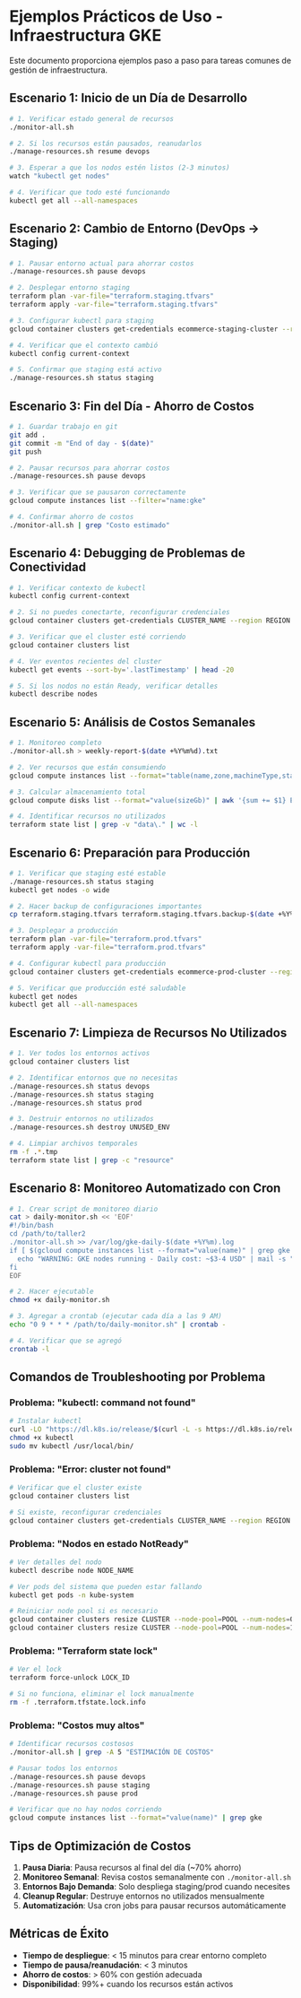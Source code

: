 # Ejemplos Prácticos de Uso - Infraestructura GKE

Este documento proporciona ejemplos paso a paso para tareas comunes de gestión de infraestructura.

## Escenario 1: Inicio de un Día de Desarrollo

```bash
# 1. Verificar estado general de recursos
./monitor-all.sh

# 2. Si los recursos están pausados, reanudarlos
./manage-resources.sh resume devops

# 3. Esperar a que los nodos estén listos (2-3 minutos)
watch "kubectl get nodes"

# 4. Verificar que todo esté funcionando
kubectl get all --all-namespaces
```

## Escenario 2: Cambio de Entorno (DevOps → Staging)

```bash
# 1. Pausar entorno actual para ahorrar costos
./manage-resources.sh pause devops

# 2. Desplegar entorno staging
terraform plan -var-file="terraform.staging.tfvars"
terraform apply -var-file="terraform.staging.tfvars"

# 3. Configurar kubectl para staging
gcloud container clusters get-credentials ecommerce-staging-cluster --region us-central1

# 4. Verificar que el contexto cambió
kubectl config current-context

# 5. Confirmar que staging está activo
./manage-resources.sh status staging
```

## Escenario 3: Fin del Día - Ahorro de Costos

```bash
# 1. Guardar trabajo en git
git add .
git commit -m "End of day - $(date)"
git push

# 2. Pausar recursos para ahorrar costos
./manage-resources.sh pause devops

# 3. Verificar que se pausaron correctamente
gcloud compute instances list --filter="name:gke"

# 4. Confirmar ahorro de costos
./monitor-all.sh | grep "Costo estimado"
```

## Escenario 4: Debugging de Problemas de Conectividad

```bash
# 1. Verificar contexto de kubectl
kubectl config current-context

# 2. Si no puedes conectarte, reconfigurar credenciales
gcloud container clusters get-credentials CLUSTER_NAME --region REGION

# 3. Verificar que el cluster esté corriendo
gcloud container clusters list

# 4. Ver eventos recientes del cluster
kubectl get events --sort-by='.lastTimestamp' | head -20

# 5. Si los nodos no están Ready, verificar detalles
kubectl describe nodes
```

## Escenario 5: Análisis de Costos Semanales

```bash
# 1. Monitoreo completo
./monitor-all.sh > weekly-report-$(date +%Y%m%d).txt

# 2. Ver recursos que están consumiendo
gcloud compute instances list --format="table(name,zone,machineType,status)"

# 3. Calcular almacenamiento total
gcloud compute disks list --format="value(sizeGb)" | awk '{sum += $1} END {print "Total GB:", sum}'

# 4. Identificar recursos no utilizados
terraform state list | grep -v "data\." | wc -l
```

## Escenario 6: Preparación para Producción

```bash
# 1. Verificar que staging esté estable
./manage-resources.sh status staging
kubectl get nodes -o wide

# 2. Hacer backup de configuraciones importantes
cp terraform.staging.tfvars terraform.staging.tfvars.backup-$(date +%Y%m%d)

# 3. Desplegar a producción
terraform plan -var-file="terraform.prod.tfvars"
terraform apply -var-file="terraform.prod.tfvars"

# 4. Configurar kubectl para producción
gcloud container clusters get-credentials ecommerce-prod-cluster --region us-central1

# 5. Verificar que producción esté saludable
kubectl get nodes
kubectl get all --all-namespaces
```

## Escenario 7: Limpieza de Recursos No Utilizados

```bash
# 1. Ver todos los entornos activos
gcloud container clusters list

# 2. Identificar entornos que no necesitas
./manage-resources.sh status devops
./manage-resources.sh status staging
./manage-resources.sh status prod

# 3. Destruir entornos no utilizados
./manage-resources.sh destroy UNUSED_ENV

# 4. Limpiar archivos temporales
rm -f .*.tmp
terraform state list | grep -c "resource"
```

## Escenario 8: Monitoreo Automatizado con Cron

```bash
# 1. Crear script de monitoreo diario
cat > daily-monitor.sh << 'EOF'
#!/bin/bash
cd /path/to/taller2
./monitor-all.sh >> /var/log/gke-daily-$(date +%Y%m).log
if [ $(gcloud compute instances list --format="value(name)" | grep gke | wc -l) -gt 0 ]; then
  echo "WARNING: GKE nodes running - Daily cost: ~$3-4 USD" | mail -s "GKE Cost Alert" your-email@domain.com
fi
EOF

# 2. Hacer ejecutable
chmod +x daily-monitor.sh

# 3. Agregar a crontab (ejecutar cada día a las 9 AM)
echo "0 9 * * * /path/to/daily-monitor.sh" | crontab -

# 4. Verificar que se agregó
crontab -l
```

## Comandos de Troubleshooting por Problema

### Problema: "kubectl: command not found"
```bash
# Instalar kubectl
curl -LO "https://dl.k8s.io/release/$(curl -L -s https://dl.k8s.io/release/stable.txt)/bin/linux/amd64/kubectl"
chmod +x kubectl
sudo mv kubectl /usr/local/bin/
```

### Problema: "Error: cluster not found"
```bash
# Verificar que el cluster existe
gcloud container clusters list

# Si existe, reconfigurar credenciales
gcloud container clusters get-credentials CLUSTER_NAME --region REGION
```

### Problema: "Nodos en estado NotReady"
```bash
# Ver detalles del nodo
kubectl describe node NODE_NAME

# Ver pods del sistema que pueden estar fallando
kubectl get pods -n kube-system

# Reiniciar node pool si es necesario
gcloud container clusters resize CLUSTER --node-pool=POOL --num-nodes=0 --region=REGION
gcloud container clusters resize CLUSTER --node-pool=POOL --num-nodes=1 --region=REGION
```

### Problema: "Terraform state lock"
```bash
# Ver el lock
terraform force-unlock LOCK_ID

# Si no funciona, eliminar el lock manualmente
rm -f .terraform.tfstate.lock.info
```

### Problema: "Costos muy altos"
```bash
# Identificar recursos costosos
./monitor-all.sh | grep -A 5 "ESTIMACIÓN DE COSTOS"

# Pausar todos los entornos
./manage-resources.sh pause devops
./manage-resources.sh pause staging
./manage-resources.sh pause prod

# Verificar que no hay nodos corriendo
gcloud compute instances list --format="value(name)" | grep gke
```

## Tips de Optimización de Costos

1. **Pausa Diaria**: Pausa recursos al final del día (~70% ahorro)
2. **Monitoreo Semanal**: Revisa costos semanalmente con `./monitor-all.sh`
3. **Entornos Bajo Demanda**: Solo despliega staging/prod cuando necesites
4. **Cleanup Regular**: Destruye entornos no utilizados mensualmente
5. **Automatización**: Usa cron jobs para pausar recursos automáticamente

## Métricas de Éxito

- **Tiempo de despliegue**: < 15 minutos para crear entorno completo
- **Tiempo de pausa/reanudación**: < 3 minutos
- **Ahorro de costos**: > 60% con gestión adecuada
- **Disponibilidad**: 99%+ cuando los recursos están activos